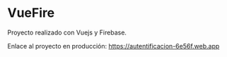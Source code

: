 # VueFire

Proyecto realizado con Vuejs y Firebase.

Enlace al proyecto en producción:
https://autentificacion-6e56f.web.app


